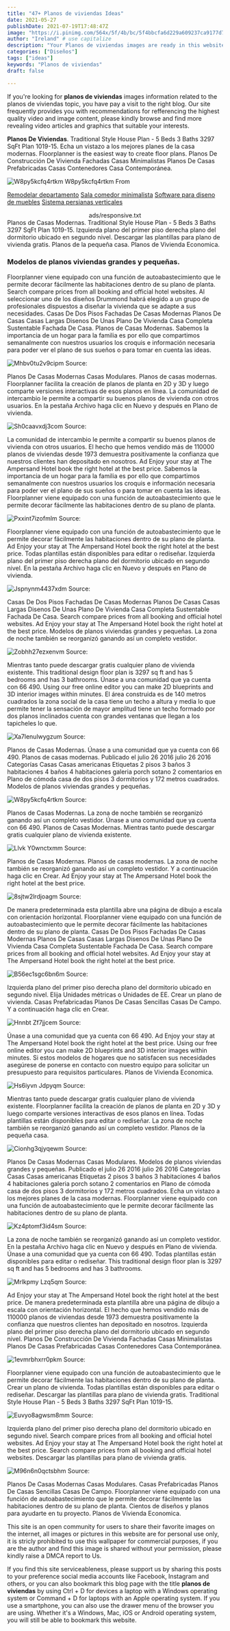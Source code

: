 ```yaml
---
title: "47+ Planos de viviendas Ideas"
date: 2021-05-27
publishDate: 2021-07-19T17:48:47Z
image: "https://i.pinimg.com/564x/5f/4b/bc/5f4bbcfa6d229a609237ca9177d74545.jpg"
author: "Ireland" # use capitalize
description: "Your Planos de viviendas images are ready in this website. Planos de viviendas are a topic that is being searched for and liked by netizens now. You can Get the Planos de viviendas files here. Download all royalty-free photos."
categories: ["Diseños"]
tags: ["ideas"]
keywords: "Planos de viviendas"
draft: false

---
```


If you're looking for **planos de viviendas** images information related to the planos de viviendas topic, you have pay a visit to the right  blog.  Our site frequently  provides you with  recommendations  for refferencing  the highest  quality video and image  content, please kindly browse and find more revealing video articles and graphics  that suitable your interests.

**Planos De Viviendas**. Traditional Style House Plan - 5 Beds 3 Baths 3297 SqFt Plan 1019-15. Echa un vistazo a los mejores planes de la casa modernas. Floorplanner is the easiest way to create floor plans. Planos De Construcción De Vivienda Fachadas Casas Minimalistas Planos De Casas Prefabricadas Casas Contenedores Casa Contemporánea.

![W8py5kcfq4rtkm](https://i.pinimg.com/originals/a9/8a/30/a98a30edf8e6ae72b92fa58310dacc53.png "W8py5kcfq4rtkm")
W8py5kcfq4rtkm From 

[Remodelar departamento](/remodelar-departamento/)
[Sala comedor minimalista](/sala-comedor-minimalista/)
[Software para diseno de muebles](/software-para-diseno-de-muebles/)
[Sistema persianas verticales](/sistema-persianas-verticales/)
<center><noscript><span>ads/responsive.txt</span></noscript></center>
Planos de Casas Modernas. Traditional Style House Plan - 5 Beds 3 Baths 3297 SqFt Plan 1019-15. Izquierda plano del primer piso derecha plano del dormitorio ubicado en segundo nivel. Descargar las plantillas para plano de vivienda gratis. Planos de la pequeña casa. Planos de Vivienda Economica.

### Modelos de planos viviendas grandes y pequeñas.

Floorplanner viene equipado con una función de autoabastecimiento que le permite decorar fácilmente las habitaciones dentro de su plano de planta. Search compare prices from all booking and official hotel websites. Al seleccionar uno de los diseños Drummond habrá elegido a un grupo de profesionales dispuestos a diseñar la vivienda que se adapte a sus necesidades. Casas De Dos Pisos Fachadas De Casas Modernas Planos De Casas Casas Largas Disenos De Unas Plano De Vivienda Casa Completa Sustentable Fachada De Casa. Planos de Casas Modernas. Sabemos la importancia de un hogar para la familia es por ello que compartimos semanalmente con nuestros usuarios los croquis e información necesaria para poder ver el plano de sus sueños o para tomar en cuenta las ideas.


![Mhbv0tu2v9cipm](https://i.pinimg.com/originals/52/af/8e/52af8e0f83a6a775b5f75fc8f61bd68a.jpg "Mhbv0tu2v9cipm")
Source: 

Planos De Casas Modernas Casas Modulares. Planos de casas modernas. Floorplanner facilita la creación de planos de planta en 2D y 3D y luego comparte versiones interactivas de esos planos en línea. La comunidad de intercambio le permite a compartir su buenos planos de vivienda con otros usuarios. En la pestaña Archivo haga clic en Nuevo y después en Plano de vivienda.

![Sh0caavxdj3com](https://i.pinimg.com/originals/e4/cf/58/e4cf58f531f44a1ded5c643c89224b70.png "Sh0caavxdj3com")
Source: 

La comunidad de intercambio le permite a compartir su buenos planos de vivienda con otros usuarios. El hecho que hemos vendido más de 110000 planos de viviendas desde 1973 demuestra positivamente la confianza que nuestros clientes han depositado en nosotros. Ad Enjoy your stay at The Ampersand Hotel book the right hotel at the best price. Sabemos la importancia de un hogar para la familia es por ello que compartimos semanalmente con nuestros usuarios los croquis e información necesaria para poder ver el plano de sus sueños o para tomar en cuenta las ideas. Floorplanner viene equipado con una función de autoabastecimiento que le permite decorar fácilmente las habitaciones dentro de su plano de planta.

![Pxxint7izofmlm](https://i.pinimg.com/originals/14/99/38/149938204c2dab434dce6335ae2991b7.jpg "Pxxint7izofmlm")
Source: 

Floorplanner viene equipado con una función de autoabastecimiento que le permite decorar fácilmente las habitaciones dentro de su plano de planta. Ad Enjoy your stay at The Ampersand Hotel book the right hotel at the best price. Todas plantillas están disponibles para editar o rediseñar. Izquierda plano del primer piso derecha plano del dormitorio ubicado en segundo nivel. En la pestaña Archivo haga clic en Nuevo y después en Plano de vivienda.

![Jspnynm4437xdm](https://i.pinimg.com/originals/c2/5a/f8/c25af8abbfd7e430182fefc58f7cdd0e.jpg "Jspnynm4437xdm")
Source: 

Casas De Dos Pisos Fachadas De Casas Modernas Planos De Casas Casas Largas Disenos De Unas Plano De Vivienda Casa Completa Sustentable Fachada De Casa. Search compare prices from all booking and official hotel websites. Ad Enjoy your stay at The Ampersand Hotel book the right hotel at the best price. Modelos de planos viviendas grandes y pequeñas. La zona de noche también se reorganizó ganando así un completo vestidor.

![Zobhh27ezxenvm](https://i.pinimg.com/originals/88/d9/ed/88d9ed479bc76355439bbd1ec54f3fd1.jpg "Zobhh27ezxenvm")
Source: 

Mientras tanto puede descargar gratis cualquier plano de vivienda existente. This traditional design floor plan is 3297 sq ft and has 5 bedrooms and has 3 bathrooms. Únase a una comunidad que ya cuenta con 66 490. Using our free online editor you can make 2D blueprints and 3D interior images within minutes. El área construida es de 140 metros cuadrados la zona social de la casa tiene un techo a altura y media lo que permite tener la sensación de mayor amplitud tiene un techo formado por dos planos inclinados cuenta con grandes ventanas que llegan a los tapicheles lo que.

![Xa7lenulwygzum](https://i.pinimg.com/originals/ce/a2/68/cea268f17c3931d74a52d87c621e8e55.png "Xa7lenulwygzum")
Source: 

Planos de Casas Modernas. Únase a una comunidad que ya cuenta con 66 490. Planos de casas modernas. Publicado el julio 26 2016 julio 26 2016 Categorías Casas Casas americanas Etiquetas 2 pisos 3 baños 3 habitaciones 4 baños 4 habitaciones galeria porch sotano 2 comentarios en Plano de cómoda casa de dos pisos 3 dormitorios y 172 metros cuadrados. Modelos de planos viviendas grandes y pequeñas.

![W8py5kcfq4rtkm](https://i.pinimg.com/originals/a9/8a/30/a98a30edf8e6ae72b92fa58310dacc53.png "W8py5kcfq4rtkm")
Source: 

Planos de Casas Modernas. La zona de noche también se reorganizó ganando así un completo vestidor. Únase a una comunidad que ya cuenta con 66 490. Planos de Casas Modernas. Mientras tanto puede descargar gratis cualquier plano de vivienda existente.

![Llvk Y0wnctxmm](https://i.pinimg.com/originals/97/a3/16/97a316f30f62e13b3f18e8338238d104.jpg "Llvk Y0wnctxmm")
Source: 

Planos de Casas Modernas. Planos de casas modernas. La zona de noche también se reorganizó ganando así un completo vestidor. Y a continuación haga clic en Crear. Ad Enjoy your stay at The Ampersand Hotel book the right hotel at the best price.

![8sjtw2lrdjoagm](https://i.pinimg.com/originals/85/b0/26/85b026fc8ac5ae6fc2789d5149196767.jpg "8sjtw2lrdjoagm")
Source: 

De manera predeterminada esta plantilla abre una página de dibujo a escala con orientación horizontal. Floorplanner viene equipado con una función de autoabastecimiento que le permite decorar fácilmente las habitaciones dentro de su plano de planta. Casas De Dos Pisos Fachadas De Casas Modernas Planos De Casas Casas Largas Disenos De Unas Plano De Vivienda Casa Completa Sustentable Fachada De Casa. Search compare prices from all booking and official hotel websites. Ad Enjoy your stay at The Ampersand Hotel book the right hotel at the best price.

![B56ec1sgc6bn6m](https://i.pinimg.com/564x/78/7a/94/787a94b5c60c82836a78e0490f5ee861.jpg "B56ec1sgc6bn6m")
Source: 

Izquierda plano del primer piso derecha plano del dormitorio ubicado en segundo nivel. Elija Unidades métricas o Unidades de EE. Crear un plano de vivienda. Casas Prefabricadas Planos De Casas Sencillas Casas De Campo. Y a continuación haga clic en Crear.

![Hnnbt Zf7jjcem](https://i.pinimg.com/originals/83/e7/9f/83e79faab2d78baef20f2d033216ea14.jpg "Hnnbt Zf7jjcem")
Source: 

Únase a una comunidad que ya cuenta con 66 490. Ad Enjoy your stay at The Ampersand Hotel book the right hotel at the best price. Using our free online editor you can make 2D blueprints and 3D interior images within minutes. Si estos modelos de hogares que no satisfacen sus necesidades asegúrese de ponerse en contacto con nuestro equipo para solicitar un presupuesto para requisitos particulares. Planos de Vivienda Economica.

![Hs6iyvn Jdpyqm](https://i.pinimg.com/originals/31/97/0d/31970dba655053d2cdfdc9a3f21f344c.png "Hs6iyvn Jdpyqm")
Source: 

Mientras tanto puede descargar gratis cualquier plano de vivienda existente. Floorplanner facilita la creación de planos de planta en 2D y 3D y luego comparte versiones interactivas de esos planos en línea. Todas plantillas están disponibles para editar o rediseñar. La zona de noche también se reorganizó ganando así un completo vestidor. Planos de la pequeña casa.

![Cionhg3qjyqewm](https://i.pinimg.com/originals/42/09/e5/4209e5d7c7cd855c449ffa8d7cd23619.jpg "Cionhg3qjyqewm")
Source: 

Planos De Casas Modernas Casas Modulares. Modelos de planos viviendas grandes y pequeñas. Publicado el julio 26 2016 julio 26 2016 Categorías Casas Casas americanas Etiquetas 2 pisos 3 baños 3 habitaciones 4 baños 4 habitaciones galeria porch sotano 2 comentarios en Plano de cómoda casa de dos pisos 3 dormitorios y 172 metros cuadrados. Echa un vistazo a los mejores planes de la casa modernas. Floorplanner viene equipado con una función de autoabastecimiento que le permite decorar fácilmente las habitaciones dentro de su plano de planta.

![Kz4ptomf3id4sm](https://i.pinimg.com/originals/16/99/bd/1699bd282d1b211e0dda70a27563193c.png "Kz4ptomf3id4sm")
Source: 

La zona de noche también se reorganizó ganando así un completo vestidor. En la pestaña Archivo haga clic en Nuevo y después en Plano de vivienda. Únase a una comunidad que ya cuenta con 66 490. Todas plantillas están disponibles para editar o rediseñar. This traditional design floor plan is 3297 sq ft and has 5 bedrooms and has 3 bathrooms.

![Mrlkpmy Lzq5qm](https://i.pinimg.com/originals/c2/f0/86/c2f08634829882371ddc6ba9f78f957b.jpg "Mrlkpmy Lzq5qm")
Source: 

Ad Enjoy your stay at The Ampersand Hotel book the right hotel at the best price. De manera predeterminada esta plantilla abre una página de dibujo a escala con orientación horizontal. El hecho que hemos vendido más de 110000 planos de viviendas desde 1973 demuestra positivamente la confianza que nuestros clientes han depositado en nosotros. Izquierda plano del primer piso derecha plano del dormitorio ubicado en segundo nivel. Planos De Construcción De Vivienda Fachadas Casas Minimalistas Planos De Casas Prefabricadas Casas Contenedores Casa Contemporánea.

![1evmrbhxrr0pkm](https://i.pinimg.com/474x/4c/83/26/4c8326cc39f3a04d36c5733e49da3cd5.jpg "1evmrbhxrr0pkm")
Source: 

Floorplanner viene equipado con una función de autoabastecimiento que le permite decorar fácilmente las habitaciones dentro de su plano de planta. Crear un plano de vivienda. Todas plantillas están disponibles para editar o rediseñar. Descargar las plantillas para plano de vivienda gratis. Traditional Style House Plan - 5 Beds 3 Baths 3297 SqFt Plan 1019-15.

![Euvyo8agwsm8mm](https://i.pinimg.com/originals/e5/e5/13/e5e513dd892681236f297c45563e3b5b.jpg "Euvyo8agwsm8mm")
Source: 

Izquierda plano del primer piso derecha plano del dormitorio ubicado en segundo nivel. Search compare prices from all booking and official hotel websites. Ad Enjoy your stay at The Ampersand Hotel book the right hotel at the best price. Search compare prices from all booking and official hotel websites. Descargar las plantillas para plano de vivienda gratis.

![M96n6n0qctsbhm](https://i.pinimg.com/564x/5f/4b/bc/5f4bbcfa6d229a609237ca9177d74545.jpg "M96n6n0qctsbhm")
Source: 

Planos De Casas Modernas Casas Modulares. Casas Prefabricadas Planos De Casas Sencillas Casas De Campo. Floorplanner viene equipado con una función de autoabastecimiento que le permite decorar fácilmente las habitaciones dentro de su plano de planta. Cientos de diseños y planos para ayudarte en tu proyecto. Planos de Vivienda Economica.

This site is an open community for users to share their favorite images on the internet, all images or pictures in this website are for personal use only, it is stricly prohibited to use this wallpaper for commercial purposes, if you are the author and find this image is shared without your permission, please kindly raise a DMCA report to Us.

If you find this site serviceableness, please support us by sharing this posts to your preference social media accounts like Facebook, Instagram and others, or you can also bookmark this blog page with the title **planos de viviendas** by using Ctrl + D for devices a laptop with a Windows operating system or Command + D for laptops with an Apple operating system. If you use a smartphone, you can also use the drawer menu of the browser you are using. Whether it's a Windows, Mac, iOS or Android operating system, you will still be able to bookmark this website.

